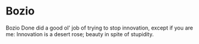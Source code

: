# Bozio
Bozio Done did a good ol' job of trying to stop innovation, except if you are me: Innovation is a desert rose; beauty in spite of stupidity.
